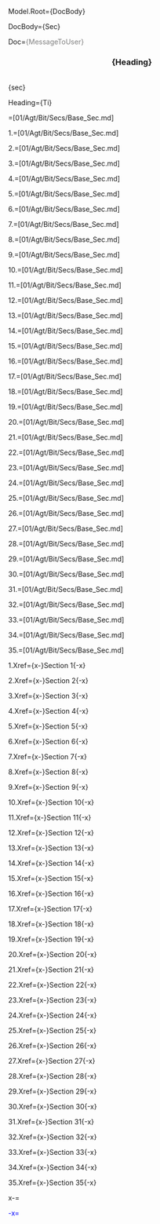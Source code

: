 Model.Root={DocBody}

DocBody={Sec}

Doc=<font color="grey">{MessageToUser}</font><center><h3>{Heading}</h3></center><br>{sec} 

Heading={Ti}

=[01/Agt/Bit/Secs/Base_Sec.md]

1.=[01/Agt/Bit/Secs/Base_Sec.md]

2.=[01/Agt/Bit/Secs/Base_Sec.md]

3.=[01/Agt/Bit/Secs/Base_Sec.md]

4.=[01/Agt/Bit/Secs/Base_Sec.md]

5.=[01/Agt/Bit/Secs/Base_Sec.md]

6.=[01/Agt/Bit/Secs/Base_Sec.md]

7.=[01/Agt/Bit/Secs/Base_Sec.md]

8.=[01/Agt/Bit/Secs/Base_Sec.md]

9.=[01/Agt/Bit/Secs/Base_Sec.md]

10.=[01/Agt/Bit/Secs/Base_Sec.md]

11.=[01/Agt/Bit/Secs/Base_Sec.md]

12.=[01/Agt/Bit/Secs/Base_Sec.md]

13.=[01/Agt/Bit/Secs/Base_Sec.md]

14.=[01/Agt/Bit/Secs/Base_Sec.md]

15.=[01/Agt/Bit/Secs/Base_Sec.md]

16.=[01/Agt/Bit/Secs/Base_Sec.md]

17.=[01/Agt/Bit/Secs/Base_Sec.md]

18.=[01/Agt/Bit/Secs/Base_Sec.md]

19.=[01/Agt/Bit/Secs/Base_Sec.md]

20.=[01/Agt/Bit/Secs/Base_Sec.md]

21.=[01/Agt/Bit/Secs/Base_Sec.md]

22.=[01/Agt/Bit/Secs/Base_Sec.md]

23.=[01/Agt/Bit/Secs/Base_Sec.md]

24.=[01/Agt/Bit/Secs/Base_Sec.md]

25.=[01/Agt/Bit/Secs/Base_Sec.md]

26.=[01/Agt/Bit/Secs/Base_Sec.md]

27.=[01/Agt/Bit/Secs/Base_Sec.md]

28.=[01/Agt/Bit/Secs/Base_Sec.md]

29.=[01/Agt/Bit/Secs/Base_Sec.md]

30.=[01/Agt/Bit/Secs/Base_Sec.md]

31.=[01/Agt/Bit/Secs/Base_Sec.md]

32.=[01/Agt/Bit/Secs/Base_Sec.md]

33.=[01/Agt/Bit/Secs/Base_Sec.md]

34.=[01/Agt/Bit/Secs/Base_Sec.md]

35.=[01/Agt/Bit/Secs/Base_Sec.md]

1.Xref={x-}Section 1{-x}

2.Xref={x-}Section 2{-x}

3.Xref={x-}Section 3{-x}

4.Xref={x-}Section 4{-x}

5.Xref={x-}Section 5{-x}

6.Xref={x-}Section 6{-x}

7.Xref={x-}Section 7{-x}

8.Xref={x-}Section 8{-x}

9.Xref={x-}Section 9{-x}

10.Xref={x-}Section 10{-x}

11.Xref={x-}Section 11{-x}

12.Xref={x-}Section 12{-x}

13.Xref={x-}Section 13{-x}

14.Xref={x-}Section 14{-x}

15.Xref={x-}Section 15{-x}

16.Xref={x-}Section 16{-x}

17.Xref={x-}Section 17{-x}

18.Xref={x-}Section 18{-x}

19.Xref={x-}Section 19{-x}

20.Xref={x-}Section 20{-x}

21.Xref={x-}Section 21{-x}

22.Xref={x-}Section 22{-x}

23.Xref={x-}Section 23{-x}

24.Xref={x-}Section 24{-x}

25.Xref={x-}Section 25{-x}

26.Xref={x-}Section 26{-x}

27.Xref={x-}Section 27{-x}

28.Xref={x-}Section 28{-x}

29.Xref={x-}Section 29{-x}

30.Xref={x-}Section 30{-x}

31.Xref={x-}Section 31{-x}

32.Xref={x-}Section 32{-x}

33.Xref={x-}Section 33{-x}

34.Xref={x-}Section 34{-x}

35.Xref={x-}Section 35{-x}

x-=<font color="blue">

-x=</font>